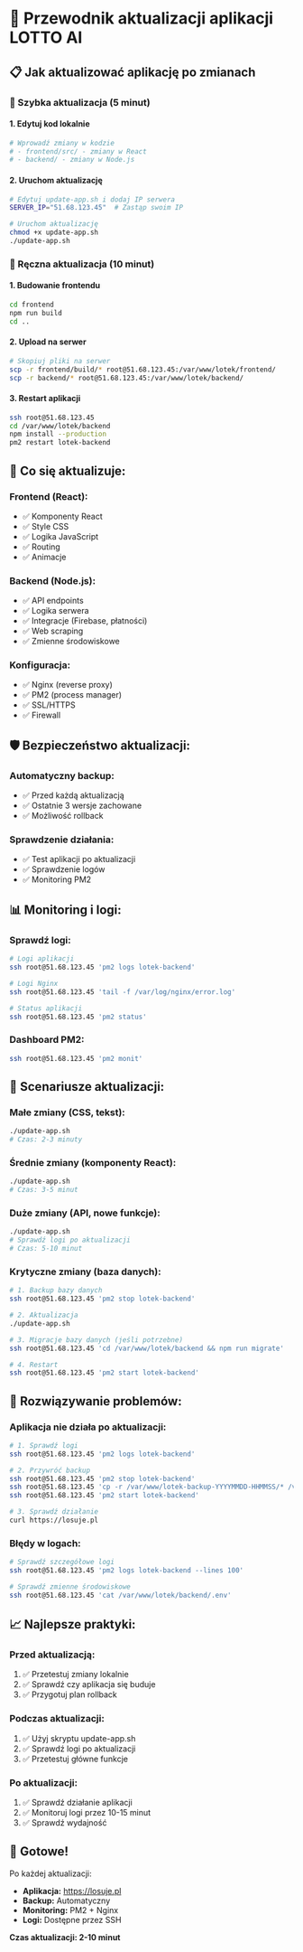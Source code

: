 # 🔄 Przewodnik aktualizacji aplikacji LOTTO AI

## 📋 **Jak aktualizować aplikację po zmianach**

### **🎯 Szybka aktualizacja (5 minut)**

#### **1. Edytuj kod lokalnie**
```bash
# Wprowadź zmiany w kodzie
# - frontend/src/ - zmiany w React
# - backend/ - zmiany w Node.js
```

#### **2. Uruchom aktualizację**
```bash
# Edytuj update-app.sh i dodaj IP serwera
SERVER_IP="51.68.123.45"  # Zastąp swoim IP

# Uruchom aktualizację
chmod +x update-app.sh
./update-app.sh
```

### **🔧 Ręczna aktualizacja (10 minut)**

#### **1. Budowanie frontendu**
```bash
cd frontend
npm run build
cd ..
```

#### **2. Upload na serwer**
```bash
# Skopiuj pliki na serwer
scp -r frontend/build/* root@51.68.123.45:/var/www/lotek/frontend/
scp -r backend/* root@51.68.123.45:/var/www/lotek/backend/
```

#### **3. Restart aplikacji**
```bash
ssh root@51.68.123.45
cd /var/www/lotek/backend
npm install --production
pm2 restart lotek-backend
```

## 📁 **Co się aktualizuje:**

### **Frontend (React):**
- ✅ Komponenty React
- ✅ Style CSS
- ✅ Logika JavaScript
- ✅ Routing
- ✅ Animacje

### **Backend (Node.js):**
- ✅ API endpoints
- ✅ Logika serwera
- ✅ Integracje (Firebase, płatności)
- ✅ Web scraping
- ✅ Zmienne środowiskowe

### **Konfiguracja:**
- ✅ Nginx (reverse proxy)
- ✅ PM2 (process manager)
- ✅ SSL/HTTPS
- ✅ Firewall

## 🛡️ **Bezpieczeństwo aktualizacji:**

### **Automatyczny backup:**
- ✅ Przed każdą aktualizacją
- ✅ Ostatnie 3 wersje zachowane
- ✅ Możliwość rollback

### **Sprawdzenie działania:**
- ✅ Test aplikacji po aktualizacji
- ✅ Sprawdzenie logów
- ✅ Monitoring PM2

## 📊 **Monitoring i logi:**

### **Sprawdź logi:**
```bash
# Logi aplikacji
ssh root@51.68.123.45 'pm2 logs lotek-backend'

# Logi Nginx
ssh root@51.68.123.45 'tail -f /var/log/nginx/error.log'

# Status aplikacji
ssh root@51.68.123.45 'pm2 status'
```

### **Dashboard PM2:**
```bash
ssh root@51.68.123.45 'pm2 monit'
```

## 🔄 **Scenariusze aktualizacji:**

### **Małe zmiany (CSS, tekst):**
```bash
./update-app.sh
# Czas: 2-3 minuty
```

### **Średnie zmiany (komponenty React):**
```bash
./update-app.sh
# Czas: 3-5 minut
```

### **Duże zmiany (API, nowe funkcje):**
```bash
./update-app.sh
# Sprawdź logi po aktualizacji
# Czas: 5-10 minut
```

### **Krytyczne zmiany (baza danych):**
```bash
# 1. Backup bazy danych
ssh root@51.68.123.45 'pm2 stop lotek-backend'

# 2. Aktualizacja
./update-app.sh

# 3. Migracje bazy danych (jeśli potrzebne)
ssh root@51.68.123.45 'cd /var/www/lotek/backend && npm run migrate'

# 4. Restart
ssh root@51.68.123.45 'pm2 start lotek-backend'
```

## 🚨 **Rozwiązywanie problemów:**

### **Aplikacja nie działa po aktualizacji:**
```bash
# 1. Sprawdź logi
ssh root@51.68.123.45 'pm2 logs lotek-backend'

# 2. Przywróć backup
ssh root@51.68.123.45 'pm2 stop lotek-backend'
ssh root@51.68.123.45 'cp -r /var/www/lotek-backup-YYYYMMDD-HHMMSS/* /var/www/lotek/'
ssh root@51.68.123.45 'pm2 start lotek-backend'

# 3. Sprawdź działanie
curl https://losuje.pl
```

### **Błędy w logach:**
```bash
# Sprawdź szczegółowe logi
ssh root@51.68.123.45 'pm2 logs lotek-backend --lines 100'

# Sprawdź zmienne środowiskowe
ssh root@51.68.123.45 'cat /var/www/lotek/backend/.env'
```

## 📈 **Najlepsze praktyki:**

### **Przed aktualizacją:**
1. ✅ Przetestuj zmiany lokalnie
2. ✅ Sprawdź czy aplikacja się buduje
3. ✅ Przygotuj plan rollback

### **Podczas aktualizacji:**
1. ✅ Użyj skryptu update-app.sh
2. ✅ Sprawdź logi po aktualizacji
3. ✅ Przetestuj główne funkcje

### **Po aktualizacji:**
1. ✅ Sprawdź działanie aplikacji
2. ✅ Monitoruj logi przez 10-15 minut
3. ✅ Sprawdź wydajność

## 🎯 **Gotowe!**

Po każdej aktualizacji:
- **Aplikacja:** https://losuje.pl
- **Backup:** Automatyczny
- **Monitoring:** PM2 + Nginx
- **Logi:** Dostępne przez SSH

**Czas aktualizacji: 2-10 minut**





